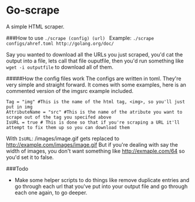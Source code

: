Go-scrape
=========

A simple HTML scraper.

###How to use
```./scrape (config) (url) ``` Example: ```./scrape configs/ahref.toml http://golang.org/doc/  ```


Say you wanted to download all the URLs you just scraped, you'd cat the output into a file, lets call that file ouputfile, then you'd run something like ```wget -i outputfile``` to download all of them. 

#####How the config files work
The configs are written in toml. They're very simple and straight forward. It comes with some examples, here is an commented version of the imgsrc example included.
```
Tag = "img" #This is the name of the html tag, <img>, so you'll just put in img
AttributeName = "src" #This is the name of the atribute you want to scrape out of the tag you specifed above
IsURL = true # This is done so that if you're scraping a URL it'll attempt to fix them up so you can download them
```
With ``IsURL``:  /images/image.gif gets replaced to http://example.com/images/image.gif 
But if you're dealing with say the width of images, you don't want something like http://exmaple.com/64 so you'd set it to false.


###Todo
* Make some helper scripts to do things like remove duplicate entries and go through each url that you've put into your output file and go through each one again, to go deeper.

